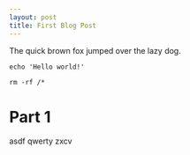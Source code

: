 ```yaml
---
layout: post
title: First Blog Post
---
```


The quick brown fox jumped over the lazy dog.

```
echo 'Hello world!'

rm -rf /*
```

# **Part 1**

asdf qwerty zxcv